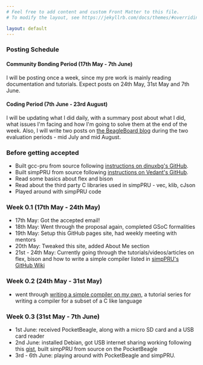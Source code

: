 ```yaml
---
# Feel free to add content and custom Front Matter to this file.
# To modify the layout, see https://jekyllrb.com/docs/themes/#overriding-theme-defaults

layout: default
---
```


### Posting Schedule

#### Community Bonding Period (17th May - 7th June)
I will be posting once a week, since my pre work is mainly reading documentation and tutorials. Expect posts on 24th May, 31st May and 7th June.
#### Coding Period (7th June - 23rd August)
I will be updating what I did daily, with a summary post about what I did, what issues I'm facing and how I'm going to solve them at the end of the week. Also, I will write two posts on [the BeagleBoard blog](https://beagleboard.org/blog/) during the two evaluation periods - mid July and mid August.

### Before getting accepted
- Built gcc-pru from source following [instructions on dinuxbg's GitHub](https://github.com/dinuxbg/gnupru#building-from-sources).
- Built simpPRU from source following [instructions on Vedant's GitHub](https://github.com/VedantParanjape/simpPRU#building-from-source).
- Read some basics about flex and bison
- Read about the third party C libraries used in simpPRU - vec, klib, cJson
- Played around with simpPRU code

### Week 0.1 (17th May - 24th May)
- 17th May: Got the accepted email!
- 18th May: Went through the proposal again, completed GSoC formalities
- 19th May: Setup this GitHub pages site, had weekly meeting with mentors
- 20th May: Tweaked this site, added About Me section
- 21st - 24th May: Currently going through the tutorials/videos/articles on flex, bison and how to write a simple compiler listed in [simpPRU's GitHub Wiki](https://github.com/VedantParanjape/simpPRU/wiki#resources-that-helped-a-lot)

### Week 0.2 (24th May - 31st May)
- went through [writing a simple compiler on my own](https://steemit.com/utopian-io/@drifter1/writing-a-simple-compiler-on-my-own-generating-code-for-assignments-part-1), a tutorial series for writing a compiler for a subset of a C like language

### Week 0.3 (31st May - 7th June)
- 1st June: received PocketBeagle, along with a micro SD card and a USB card reader
- 2nd June: installed Debian, got USB internet sharing working following this [gist](https://gist.github.com/pdp7/d2711b5ff1fbb000240bd8337b859412), built simpPRU from source on the PocketBeagle
- 3rd - 6th June: playing around with PocketBeagle and simpPRU.
